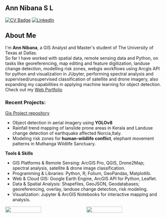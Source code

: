 ## Ann Nibana S L
[![CV Badge](https://img.shields.io/badge/My-CV-critical)](https://your-cv-link.com)
[![LinkedIn](https://img.shields.io/badge/LinkedIn-AnnNibana-blue?style=flat&logo=linkedin)](https://www.linkedin.com/in/YOUR-LINKEDIN-HERE)


## About Me

I'm **Ann Nibana**, a GIS Analyst and Master's student of The University of Texas at Dallas.  
So far I have worked with spatial data, remote sensing data and Python, on tasks like georeferencing, map editing and feature digitization, landuse change detection, modelling risk zones, webgis workflows using Arcgis API for python and visualization in JUpyter, performing spectral analysis and supervised/unsupervised classification of satellite and drone imagery, also expanding my capabilities in applying machine learning for object detection. Check out my [Web Portfolio](https://gisannmap.github.io/)
### Recent Projects: 
[Gis Project repository](https://github.com/gisannmap/gisannprojects)
- Object detection in aerial imagery using **YOLOv8**  
- Rainfall trend mapping of lanslide prone areas in Kerala and Landuse change detection of earthquake affected Norcia,Italy.
- Modeling risk zones for **human-wildlife conflict**, elephant movement patterns in Muthanga Wildlife Sanctuary.

**Tools & Skills**
- GIS Platforms & Remote Sensing: ArcGIS Pro, QGIS, Drone2Map; spectral analysis, satellite & drone image classification.
- Programming & Libraries: Python, R; Folium, GeoPandas, Matplotlib.
- Web & Cloud GIS: Google Earth Engine, ArcGIS API for Python, Leaflet.
- Data & Spatial Analysis: Shapefiles, GeoJSON, Geodatabases; georeferencing, overlay, landuse change detection, risk modeling.
- Visualization: Jupyter & ArcGIS Notebooks for interactive mapping and analysis.

<div style="display: flex; gap: 20px;">
 <img src="https://github-readme-stats-sigma-five.vercel.app/api?username=gisannmap&show_icons=true&theme=default" width="48%">

 <img src="https://github-readme-stats-sigma-five.vercel.app/api/top-langs/?username=gisannmap&langs_count=5&show=python,jupyternotebook,r&hide=css,scss,html,javascript,go,tex&theme=default&card_width=300" width="48%">




</div>

<!--![github stats](https://github-readme-stats-sigma-five.vercel.app/api?username=gisannmap&show_icons=true) 
![Top Langs](https://github-readme-stats-sigma-five.vercel.app/api/top-langs/?username=gisannmap&langs_count=3&hide=javascript,go,html,css,scss,tex&show=python,jupyternotebook,r)



<!-- Created this short walk trail in Qgis tracking location using [GPS logger app](https://play.google.com/store/apps/details?id=eu.basicairdata.graziano.gpslogger&pcampaignid=web_share)

## Demos
 I Created this using Qgis, Inspiration Ujaval Gandhi [Blog post](https://www.qgistutorials.com/en/docs/3/animating_time_series.html),
 Try creating one yourself:)

 ![ezgif com-added-text](https://github.com/user-attachments/assets/60f5db52-2d7d-41db-9909-4f53d3e14c78)
 
 
 


![ezgif com-added-text (2)](https://github.com/user-attachments/assets/f960a257-c587-4366-872e-e231a8ec8d87)








<!--## Education
Masters in GIS, University of Texas Dallas
 PG diploma in GIS
December 2021 - 2022
Bishop Moore College, University of Kerala:
Master of Science in Physics 
Oct 2016 - Aug 2018
Bachelor of Science in Physics
July 2013 - March 2016-->
<!--### Projects and Accolades
Human Elephant Conflict and Forest Fire Vulnerability Assessment using GIS Techniques(Frequency ratio analysis method): A Study of Muthanga Wildlife Range, Kerala.  —2022, done under the mentorship of  Dr Rajesh Ragunath during the 2nd Semester, Post Graduate Diploma in Geospatial InformationScience and Technology.

E-training on ‘Basics of Image Interpretation’ .Conducted by Geological Survey of India–2021.

‘Project Analyst Trainee’ for a period of 3 months in Sysh innovations pvt ltd, GIS based company–2022.

---
<!--## Skills
ArcGIS,
QGIS,
Erdas Imagine,
Microsoft (Excel,Powerpoint,Word)-->
















<!--
**gisannmap/gisannmap** is a ✨ _special_ ✨ repository because its `README.md` (this file) appears on your GitHub profile.

Here are some ideas to get you started:

- 🔭 I’m currently working on ...
- 🌱 I’m currently learning ...
- 👯 I’m looking to collaborate on ...
- 🤔 I’m looking for help with ...
- 💬 Ask me about ...
- 📫 How to reach me: ...
- 😄 Pronouns: ...
- ⚡ Fun fact: ...
-->
